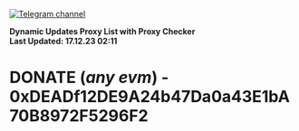 [![Telegram channel](https://img.shields.io/endpoint?url=https://runkit.io/damiankrawczyk/telegram-badge/branches/master?url=https://t.me/n4z4v0d)](https://t.me/n4z4v0d) 

**Dynamic Updates Proxy List with Proxy Checker**  
**Last Updated: 17.12.23 02:11**

# DONATE (_any evm_) - 0xDEADf12DE9A24b47Da0a43E1bA70B8972F5296F2
